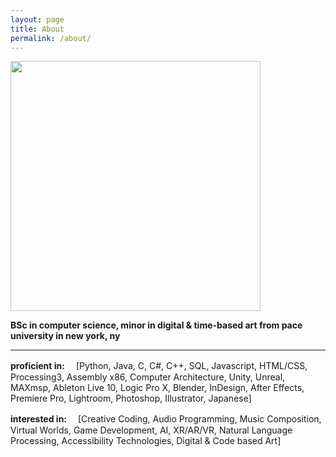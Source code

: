 ```yaml
---
layout: page
title: About
permalink: /about/
---
```

<img src="https://i.imgur.com/uC3nHFT.jpg" width="400">

**BSc in computer science, minor in digital & time-based art from pace university in new york, ny**

<!-- **ニューヨークでペース大学のコンピュータ・サイエンス理学士四年生です。副専攻はデジタル・アートです。２０２１年５月に卒業します。日本で務めるとビザが必要です** -->

-----------------------------------------------------------

<!-- **currently enrolled:（今学期のコース)**
[Networks and the Internet, 
Software Engineering,
Unreal Engine Development, 
Film Photography,
Principles of Design]
-->

**proficient in:　<!--（技術）: -->**
[Python,
Java,
C,
C#,
C++,
SQL,
Javascript,
HTML/CSS,
Processing3,
Assembly x86,
Computer Architecture,
Unity,
Unreal,
MAXmsp,
Ableton Live 10,
Logic Pro X,
Blender,
InDesign,
After Effects,
Premiere Pro,
Lightroom,
Photoshop,
Illustrator,
Japanese]


**interested in:　<!--（興味）:-->**
[Creative Coding,
Audio Programming,
Music Composition,
Virtual Worlds,
Game Development,
AI,
XR/AR/VR,
Natural Language Processing,
Accessibility Technologies,
Digital & Code based Art]
